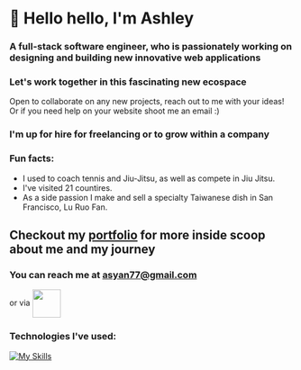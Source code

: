 # 🌈 Hello hello, I'm Ashley
### A full-stack software engineer, who is passionately working on designing and building new innovative web applications

### Let's work together in this fascinating new ecospace 
Open to collaborate on any new projects, reach out to me with your ideas! Or if you need help on your website shoot me an email :) 

### I'm up for hire for freelancing or to grow within a company

### Fun facts: 
 - I used to coach tennis and Jiu-Jitsu, as well as compete in Jiu Jitsu.
 - I've visited 21 countires.
 - As a side passion I make and sell a specialty Taiwanese dish in San Francisco, Lu Ruo Fan.
## Checkout my <a href="https://asyan77.github.io/portfolio/" target="blank">portfolio</a> for more inside scoop about me and my journey

### You can reach me at asyan77@gmail.com 
or via <a href="https://www.linkedin.com/in/ashley-yan/" target="blank"><img align="center" src="https://bi-jingo.com/wp-content/uploads/1997/03/Linkedin-Logo.png" height="50" /></a>

### Technologies I've used: 

[![My Skills](https://skillicons.dev/icons?i=js,html,css,aws,babel,github,mongodb,nodejs,postgres,postman,rails,react,redux,replit,ruby,sqlite,vscode,webpack)](https://skillicons.dev)


